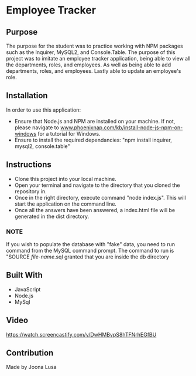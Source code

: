 # Employee Tracker

## Purpose
The purpose for the student was to practice working with NPM packages such as the Inquirer, MySQL2, and Console.Table.
The purpose of this project was to imitate an employee tracker application, being able to view all the departments, roles, and employees. As well as being able to add departments, roles, and employees. Lastly able to update an employee's role.

## Installation
In order to use this application:
* Ensure that Node.js and NPM are installed on your machine. If not, please navigate to www.phoenixnap.com/kb/install-node-js-npm-on-windows for a tutorial for Windows.
* Ensure to install the required dependancies: "npm install inquirer, mysql2, console.table" 

## Instructions
* Clone this project into your local machine.
* Open your terminal and navigate to the directory that you cloned the repository in.
* Once in the right directory, execute command "node index.js". This will start the application on the command line.
* Once all the answers have been answered, a index.html file will be generated in the dist directory.

### NOTE
If you wish to populate the database with "fake" data, you need to run command from the MySQL command prompt.
The command to run is "SOURCE *file-name*.sql granted that you are inside the db directory

## Built With
* JavaScript
* Node.js
* MySql

## Video
https://watch.screencastify.com/v/DwHMBvpS8hTFNrhEGfBU

## Contribution
Made by Joona Lusa